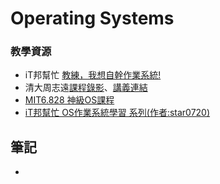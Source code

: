 # Operating Systems

### 教學資源
- iT邦幫忙 [教練，我想自幹作業系統!](https://ithelp.ithome.com.tw/articles/10274457)
- 清大周志遠[課程錄影](https://www.youtube.com/playlist?list=PLS0SUwlYe8czigQPzgJTH2rJtwm0LXvDX)、[講義連結](https://ocw.nthu.edu.tw/ocw/index.php?page=course_news_content&cid=141&id=999)
- [MIT6.828 神級OS課程](https://zhuanlan.zhihu.com/p/74028717)
- [iT邦幫忙 OS作業系統學習 系列(作者:star0720)](https://ithelp.ithome.com.tw/users/20112132/ironman/1884)
## 筆記
- 
